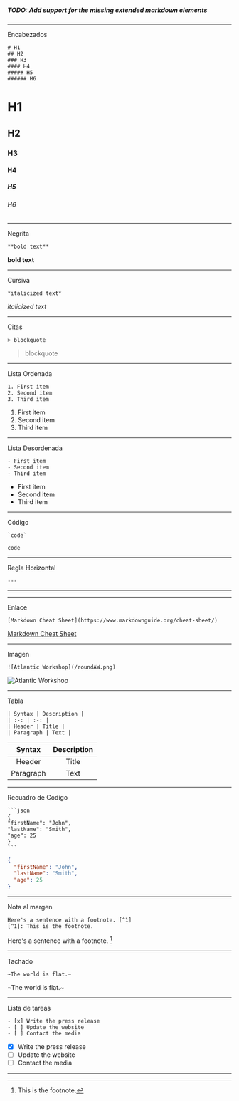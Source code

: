 ##### TODO: Add support for the missing extended markdown elements

---

Encabezados

    # H1
    ## H2
    ### H3
    #### H4
    ##### H5
    ###### H6

# H1

## H2

### H3

#### H4

##### H5

###### H6

---

Negrita

    **bold text**

**bold text**

---

Cursiva

    *italicized text*

_italicized text_

---

Citas

    > blockquote

> blockquote

---

Lista Ordenada

    1. First item
    2. Second item
    3. Third item

1. First item
2. Second item
3. Third item

---

Lista Desordenada

    - First item
    - Second item
    - Third item

- First item
- Second item
- Third item

---

Código

    `code`

`code`

---

Regla Horizontal

    ---

---

---

Enlace

    [Markdown Cheat Sheet](https://www.markdownguide.org/cheat-sheet/)

[Markdown Cheat Sheet](https://www.markdownguide.org/cheat-sheet/)

---

Imagen

    ![Atlantic Workshop](/roundAW.png)

![Atlantic Workshop](/roundAW.png)

---

Tabla

    | Syntax | Description |
    | :-: | :-: |
    | Header | Title |
    | Paragraph | Text |

|  Syntax   | Description |
| :-------: | :---------: |
|  Header   |    Title    |
| Paragraph |    Text     |

---

Recuadro de Código

    ```json
    {
    "firstName": "John",
    "lastName": "Smith",
    "age": 25
    }
    ```

```json
{
  "firstName": "John",
  "lastName": "Smith",
  "age": 25
}
```

---

Nota al margen

    Here's a sentence with a footnote. [^1]
    [^1]: This is the footnote.

Here's a sentence with a footnote. [^1]
[^1]: This is the footnote.

---

Tachado

    ~The world is flat.~

~The world is flat.~

---

Lista de tareas

    - [x] Write the press release
    - [ ] Update the website
    - [ ] Contact the media

- [x] Write the press release
- [ ] Update the website
- [ ] Contact the media

---
